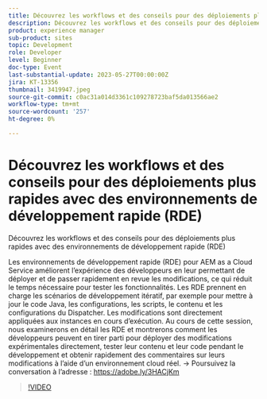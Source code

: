 ```yaml
---
title: Découvrez les workflows et des conseils pour des déploiements plus rapides avec des environnements de développement rapide (RDE)
description: Découvrez les workflows et des conseils pour des déploiements plus rapides avec des environnements de développement rapide (RDE) pour AEM as a Cloud Service améliorer l’expérience des développeurs en leur permettant de déployer et d’examiner rapidement les modifications, ce qui réduit le temps nécessaire au test des fonctionnalités. Les RDE prennent en charge les scénarios de développement itératif, par exemple pour mettre à jour le code Java, les configurations, les scripts, le contenu et les configurations du Dispatcher. Les modifications sont directement appliquées aux instances en cours d’exécution. Au cours de cette session, nous examinerons en détail les RDE et montrerons comment les développeurs peuvent en tirer parti pour déployer des modifications expérimentales directement, tester leur contenu et leur code pendant le développement et obtenir rapidement des commentaires sur leurs modifications à l’aide d’un environnement cloud réel.
product: experience manager
sub-product: sites
topic: Development
role: Developer
level: Beginner
doc-type: Event
last-substantial-update: 2023-05-27T00:00:00Z
jira: KT-13356
thumbnail: 3419947.jpeg
source-git-commit: c0ac31a014d3361c109278723baf5da013566ae2
workflow-type: tm+mt
source-wordcount: '257'
ht-degree: 0%

---
```



# Découvrez les workflows et des conseils pour des déploiements plus rapides avec des environnements de développement rapide (RDE)

Découvrez les workflows et des conseils pour des déploiements plus rapides avec des environnements de développement rapide (RDE)

Les environnements de développement rapide (RDE) pour AEM as a Cloud Service améliorent l’expérience des développeurs en leur permettant de déployer et de passer rapidement en revue les modifications, ce qui réduit le temps nécessaire pour tester les fonctionnalités. Les RDE prennent en charge les scénarios de développement itératif, par exemple pour mettre à jour le code Java, les configurations, les scripts, le contenu et les configurations du Dispatcher. Les modifications sont directement appliquées aux instances en cours d’exécution. Au cours de cette session, nous examinerons en détail les RDE et montrerons comment les développeurs peuvent en tirer parti pour déployer des modifications expérimentales directement, tester leur contenu et leur code pendant le développement et obtenir rapidement des commentaires sur leurs modifications à l’aide d’un environnement cloud réel. → Poursuivez la conversation à l’adresse : https://adobe.ly/3HACjKm

>[!VIDEO](https://video.tv.adobe.com/v/3419947/?learn=on)
